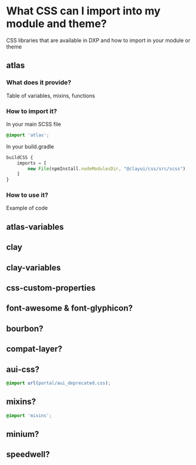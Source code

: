 # What CSS can I import into my module and theme?

CSS libraries that are available in DXP and how to import in your module or theme

## atlas

### What does it provide?
Table of variables, mixins, functions

### How to import it?

In your main SCSS file
```scss
@import 'atlas';
```

In your build.gradle
```js
buildCSS {
	imports = [
		new File(npmInstall.nodeModulesDir, "@clayui/css/src/scss")
	]
}
```


### How to use it?
Example of code

## atlas-variables

## clay

## clay-variables

## css-custom-properties

## font-awesome & font-glyphicon?

## bourbon?

## compat-layer?

## aui-css?

```scss
@import url(portal/aui_deprecated.css);
```

## mixins?

```scss
@import 'mixins';
```

## minium?

## speedwell?

